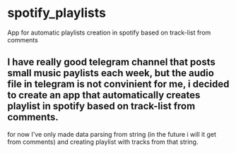 # spotify_playlists
App for automatic playlists creation in spotify based on track-list from comments

I have really good telegram channel that posts small music paylists each week, but the audio file in telegram is not convinient for me, i decided to create an app that automatically creates playlist in spotify based on track-list from comments.
-----------------------------------------------------------------------------------------------------
for now I've only made data parsing from string (in the future i will it get from comments) and creating playlist with tracks from that string.
